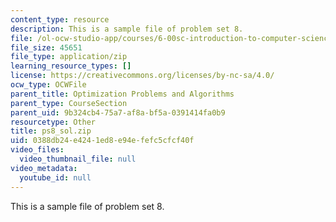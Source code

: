 ```yaml
---
content_type: resource
description: This is a sample file of problem set 8.
file: /ol-ocw-studio-app/courses/6-00sc-introduction-to-computer-science-and-programming-spring-2011/0388db24e4241ed8e94efefc5cfcf40f_ps8_sol.zip
file_size: 45651
file_type: application/zip
learning_resource_types: []
license: https://creativecommons.org/licenses/by-nc-sa/4.0/
ocw_type: OCWFile
parent_title: Optimization Problems and Algorithms
parent_type: CourseSection
parent_uid: 9b324cb4-75a7-af8a-bf5a-0391414fa0b9
resourcetype: Other
title: ps8_sol.zip
uid: 0388db24-e424-1ed8-e94e-fefc5cfcf40f
video_files:
  video_thumbnail_file: null
video_metadata:
  youtube_id: null
---
```

This is a sample file of problem set 8.